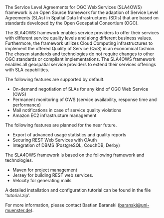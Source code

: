 The Service Level Agreements for OGC Web Services (SLA4OWS) framework is an Open Source framework for the adaption of Service Level Agreements (SLAs) in Spatial Data Infrastructures (SDIs) that are based on standards developed by the Open Geospatial Consortium (OGC).

The SLA4OWS framework enables service providers to offer their services with different service quality levels and along different business values. Furthermore, the framework utilizes Cloud Computing infrastructures to implement the offered Quality of Service (QoS) in an economical fashion. The chosen standards and technologies do not require changes to other OGC standards or compliant implementations. The SLA4OWS framework enables all geospatial service providers to extend their services offerings with SLA capabilities.

The following features are supported by default.

*   On-demand negotiation of SLAs for any kind of OGC Web Service (OWS)
* Permanent monitoring of OWS (service availability, response time and performance)
*   Mail notifications in case of service quality violations
*   Amazon EC2 infrastructure management

The following features are planned for the near future.

*   Export of advanced usage statistics and quality reports   
*   Securing REST Web Services with OAuth
*   Integration of DBMS (PostgreSQL, CouchDB, Derby)

The SLA4OWS framework is based on the following framework and technologies.

*   Maven for project management
*   Jersey for building REST web services.
*   Velocity for generating mails

A detailed installation and configuration tutorial can be found in the file 'tutorial.zip'.

For more information, please contact Bastian Baranski (<baranski@uni-muenster.de>).
